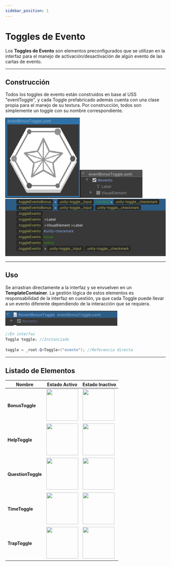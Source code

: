 ```yaml
---
sidebar_position: 1
---
```


# Toggles de Evento

Los **Toggles de Evento** son elementos preconfigurados que se utilizan en la interfaz para el manejo de activación/desactivación de algún evento de las cartas de evento.

---

## Construcción

Todos los toggles de evento están construidos en base al USS "eventToggle", y cada Toggle prefabricado además cuenta con una clase propia para el manejo de su textura. Por construcción, todos son simplemente un toggle con su nombre correspondiente.

![Ejemplo ](../../../../../static/juego-img/interfaz/componentes/toggles/evento.png)![Ejemplo ](../../../../../static/juego-img/interfaz/componentes/toggles/evento2.png)
![Ejemplo ](../../../../../static/juego-img/interfaz/componentes/toggles/evento3.png)


---

## Uso

Se arrastran directamente a la interfaz y se envuelven en un **TemplateContainer**. La gestión lógica de estos elementos es responsabilidad de la interfaz en cuestión, ya que cada Toggle puede llevar a un evento diferente dependiendo de la interacción que se requiera.

![Ejemplo ](../../../../../static/juego-img/interfaz/componentes/toggles/evento4.png)

```csharp
//En interfaz
Toggle toggle; //Instanciado

toggle = _root.Q<Toggle>("evento"); //Referencia directa
```

---

## Listado de Elementos




| Nombre             | Estado Activo                                           | Estado Inactivo                                      |
|--------------------|---------------------------------------------------------|------------------------------------------------------|
| **BonusToggle**     | <img src="/juego-img/interfaz/componentes/toggles/icon_event_bonus.png" width="100" height="100" /> | <img src="/juego-img/interfaz/componentes/toggles/icon_event_bonus_inactive.png" width="100" height="100" /> |
| **HelpToggle**      | <img src="/juego-img/interfaz/componentes/toggles/icon_event_help.png" width="100" height="100" />  | <img src="/juego-img/interfaz/componentes/toggles/icon_event_help_inactive.png" width="100" height="100" />  |
| **QuestionToggle**  | <img src="/juego-img/interfaz/componentes/toggles/icon_event_question.png" width="100" height="100" /> | <img src="/juego-img/interfaz/componentes/toggles/icon_event_question_inactive.png" width="100" height="100" /> |
| **TimeToggle**      | <img src="/juego-img/interfaz/componentes/toggles/icon_event_time.png" width="100" height="100" />  | <img src="/juego-img/interfaz/componentes/toggles/icon_event_time_inactive.png" width="100" height="100" />  |
| **TrapToggle**      | <img src="/juego-img/interfaz/componentes/toggles/icon_event_trap.png" width="100" height="100" /> | <img src="/juego-img/interfaz/componentes/toggles/icon_event_trap_inactive.png" width="100" height="100" /> |







